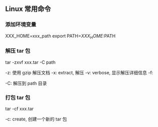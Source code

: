 ## Linux 常用命令

### 添加环境变量

XXX_HOME=xxx_path
export PATH=$XXX_HOME:$PATH

### 解压 tar 包

tar -zxvf xxx.tar -C path

-z: 使用 gzip 解压文档
-x: extract, 解压
-v: verbose, 显示解压详细信息
-f: 

-C: 解压到 path 目录


### 打包 tar 包

tar -cf xxx.tar

-c: create, 创建一个新的 tar 包

